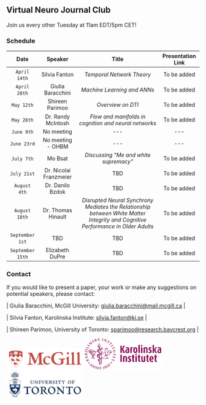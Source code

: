 ## Virtual Neuro Journal Club
Join us every other Tuesday at 11am EDT/5pm CET!


### Schedule

| Date | Speaker | Title | Presentation Link | 
| :------: | :------: | :------: | :------: | 
| `April 14th` | Silvia Fanton | *Temporal Network Theory* | To be added | 
| `April 28th` | Giulia Baracchini | *Machine Learning and ANNs* | To be added | 
| `May 12th` | Shireen Parimoo | *Overview on DTI* | To be added | 
| `May 26th` | Dr. Randy McIntosh | *Flow and manifolds in cognition and neural networks* | To be added | 
| `June 9th` | No meeting | --- | --- |
| `June 23rd` | No meeting - OHBM | --- | --- |
| `July 7th` | Mo Bsat | *Discussing "Me and white supremacy"* | To be added |
| `July 21st` | Dr. Nicolai Franzmeier | TBD | To be added |
| `August 4th` | Dr. Danilo Bzdok | TBD | To be added |
| `August 18th` | Dr. Thomas Hinault | *Disrupted Neural Synchrony Mediates the Relationship between White Matter Integrity and Cognitive Performance in Older Adults* | To be added |
| `September 1st` | TBD | TBD | To be added |
| `September 15th` | Elizabeth DuPre | TBD | To be added |

### Contact
If you would like to present a paper, your work or make any suggestions on potential speakers, please contact:

| Giulia Baracchini, McGill University:   giulia.baracchini@mail.mcgill.ca |

| Silvia Fanton, Karolinska Institute:         silvia.fanton@ki.se         |

| Shireen Parimoo, University of Toronto:  sparimoo@research.baycrest.org  |

<img src="McGill.png" width="200" /> <img src="KI.png" width="200" /> <img src="UofT.png" width="200" />
